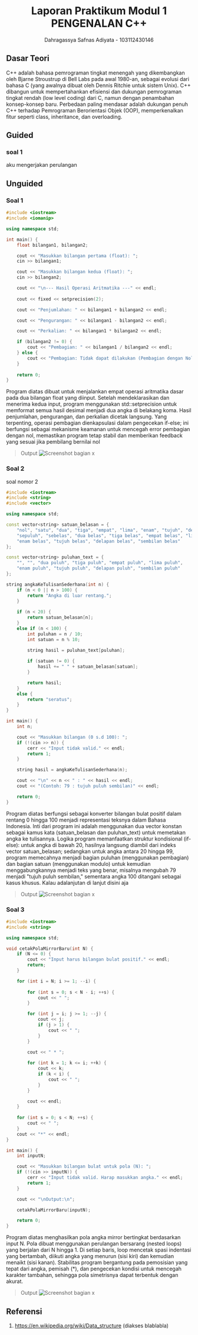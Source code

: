 # <h1 align="center">Laporan Praktikum Modul 1 <br> PENGENALAN C++ </h1>
<p align="center">Dahragassya Safnas Adiyata - 103112430146</p>

## Dasar Teori

C++ adalah bahasa pemrograman tingkat menengah yang dikembangkan oleh Bjarne Stroustrup di Bell Labs pada awal 1980-an, sebagai evolusi dari bahasa C (yang awalnya dibuat oleh Dennis Ritchie untuk sistem Unix). C++ dibangun untuk mempertahankan efisiensi dan dukungan pemrograman tingkat rendah (low level coding) dari C, namun dengan penambahan konsep-konsep baru. Perbedaan paling mendasar adalah dukungan penuh C++ terhadap Pemrograman Berorientasi Objek (OOP), memperkenalkan fitur seperti class, inheritance, dan overloading.

## Guided

### soal 1

aku mengerjakan perulangan

## Unguided

### Soal 1

```c++
#include <iostream>
#include <iomanip> 

using namespace std;

int main() {
    float bilangan1, bilangan2;

    cout << "Masukkan bilangan pertama (float): ";
    cin >> bilangan1;

    cout << "Masukkan bilangan kedua (float): ";
    cin >> bilangan2;

    cout << "\n--- Hasil Operasi Aritmatika ---" << endl;
    
    cout << fixed << setprecision(2); 

    cout << "Penjumlahan: " << bilangan1 + bilangan2 << endl;

    cout << "Pengurangan: " << bilangan1 - bilangan2 << endl;

    cout << "Perkalian: " << bilangan1 * bilangan2 << endl;

    if (bilangan2 != 0) {
        cout << "Pembagian: " << bilangan1 / bilangan2 << endl;
    } else {
        cout << "Pembagian: Tidak dapat dilakukan (Pembagian dengan Nol)" << endl;
    }
    
    return 0;
}
```
>

Program diatas dibuat untuk menjalankan empat operasi aritmatika dasar pada dua bilangan float yang diinput. Setelah mendeklarasikan dan menerima kedua input, program menggunakan std::setprecision untuk memformat semua hasil desimal menjadi dua angka di belakang koma. Hasil penjumlahan, pengurangan, dan perkalian dicetak langsung. Yang terpenting, operasi pembagian dienkapsulasi dalam pengecekan if-else; ini berfungsi sebagai mekanisme keamanan untuk mencegah error pembagian dengan nol, memastikan program tetap stabil dan memberikan feedback yang sesuai jika pembilang bernilai nol

> Output
> ![Screenshot bagian x](output/Screenshot_unguided1.png)



### Soal 2

soal nomor 2

```c++
#include <iostream>
#include <string>
#include <vector>

using namespace std;

const vector<string> satuan_belasan = {
    "nol", "satu", "dua", "tiga", "empat", "lima", "enam", "tujuh", "delapan", "sembilan",
    "sepuluh", "sebelas", "dua belas", "tiga belas", "empat belas", "lima belas", 
    "enam belas", "tujuh belas", "delapan belas", "sembilan belas"
};

const vector<string> puluhan_text = {
    "", "", "dua puluh", "tiga puluh", "empat puluh", "lima puluh", 
    "enam puluh", "tujuh puluh", "delapan puluh", "sembilan puluh"
};

string angkaKeTulisanSederhana(int n) {
    if (n < 0 || n > 100) {
        return "Angka di luar rentang.";
    }
    
    if (n < 20) {
        return satuan_belasan[n];
    } 
    else if (n < 100) {
        int puluhan = n / 10;
        int satuan = n % 10;
        
        string hasil = puluhan_text[puluhan]; 

        if (satuan != 0) {
            hasil += " " + satuan_belasan[satuan];
        }

        return hasil;
    } 
    else {
        return "seratus";
    }
}

int main() {
    int n;

    cout << "Masukkan bilangan (0 s.d 100): ";
    if (!(cin >> n)) {
        cerr << "Input tidak valid." << endl;
        return 1;
    }

    string hasil = angkaKeTulisanSederhana(n);

    cout << "\n" << n << " : " << hasil << endl;
    cout << "(Contoh: 79 : tujuh puluh sembilan)" << endl;

    return 0;
}
```

Program diatas berfungsi sebagai konverter bilangan bulat positif dalam rentang 0 hingga 100 menjadi representasi teksnya dalam Bahasa Indonesia. Inti dari program ini adalah menggunakan dua vector konstan sebagai kamus kata (satuan_belasan dan puluhan_text) untuk memetakan angka ke tulisannya. Logika program memanfaatkan struktur kondisional (if-else): untuk angka di bawah 20, hasilnya langsung diambil dari indeks vector satuan_belasan; sedangkan untuk angka antara 20 hingga 99, program memecahnya menjadi bagian puluhan (menggunakan pembagian) dan bagian satuan (menggunakan modulo) untuk kemudian menggabungkannya menjadi teks yang benar, misalnya mengubah 79 menjadi "tujuh puluh sembilan," sementara angka 100 ditangani sebagai kasus khusus.
Kalau adalanjutan di lanjut disini aja

> Output
> ![Screenshot bagian x](output/Screenshot_unguided2.png)


### Soal 3

```c++
#include <iostream>
#include <string>

using namespace std;

void cetakPolaMirrorBaru(int N) {
    if (N <= 0) {
        cout << "Input harus bilangan bulat positif." << endl;
        return;
    }

    for (int i = N; i >= 1; --i) {
        
        for (int s = 0; s < N - i; ++s) {
            cout << " ";
        }

        for (int j = i; j >= 1; --j) {
            cout << j;
            if (j > 1) {
                cout << " "; 
            }
        }
        
        cout << " * "; 

        for (int k = 1; k <= i; ++k) {
            cout << k;
            if (k < i) {
                cout << " "; 
            }
        }

        cout << endl; 
    }
    
    for (int s = 0; s < N; ++s) {
        cout << " ";
    }
    cout << "*" << endl;
}

int main() {
    int inputN;

    cout << "Masukkan bilangan bulat untuk pola (N): ";
    if (!(cin >> inputN)) {
        cerr << "Input tidak valid. Harap masukkan angka." << endl;
        return 1;
    }

    cout << "\nOutput:\n";

    cetakPolaMirrorBaru(inputN);

    return 0;
}
```


Program diatas menghasilkan pola angka mirror bertingkat berdasarkan input N. Pola dibuat menggunakan perulangan bersarang (nested loops) yang berjalan dari N hingga 1. Di setiap baris, loop mencetak spasi indentasi yang bertambah, diikuti angka yang menurun (sisi kiri) dan kemudian menaikt (sisi kanan). Stabilitas program bergantung pada pemosisian yang tepat dari angka, pemisah (*), dan pengecekan kondisi untuk mencegah karakter tambahan, sehingga pola simetrisnya dapat terbentuk dengan akurat.

> Output
> ![Screenshot bagian x](output/Screenshot_unguided3.png)



## Referensi

1. https://en.wikipedia.org/wiki/Data_structure (diakses blablabla)
